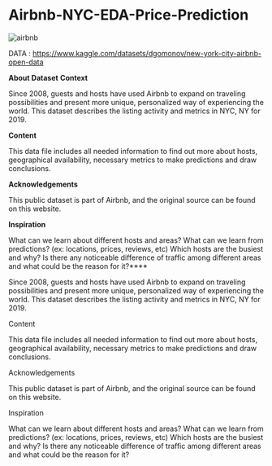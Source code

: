 # Airbnb-NYC-EDA-Price-Prediction


![airbnb](https://github.com/user-attachments/assets/bb1da437-01d2-4426-aa2f-d1c49bf4d122)


DATA : https://www.kaggle.com/datasets/dgomonov/new-york-city-airbnb-open-data


**About Dataset**
**Context**

Since 2008, guests and hosts have used Airbnb to expand on traveling possibilities and present more unique, personalized way of experiencing the world. This dataset describes the listing activity and metrics in NYC, NY for 2019.

**Content**

This data file includes all needed information to find out more about hosts, geographical availability, necessary metrics to make predictions and draw conclusions.

**Acknowledgements**

This public dataset is part of Airbnb, and the original source can be found on this website.

**Inspiration**

What can we learn about different hosts and areas?
What can we learn from predictions? (ex: locations, prices, reviews, etc)
Which hosts are the busiest and why?
Is there any noticeable difference of traffic among different areas and what could be the reason for it?****

Since 2008, guests and hosts have used Airbnb to expand on traveling possibilities and present more unique, personalized way of experiencing the world. This dataset describes the listing activity and metrics in NYC, NY for 2019.

Content

This data file includes all needed information to find out more about hosts, geographical availability, necessary metrics to make predictions and draw conclusions.

Acknowledgements

This public dataset is part of Airbnb, and the original source can be found on this website.

Inspiration

What can we learn about different hosts and areas?
What can we learn from predictions? (ex: locations, prices, reviews, etc)
Which hosts are the busiest and why?
Is there any noticeable difference of traffic among different areas and what could be the reason for it?

